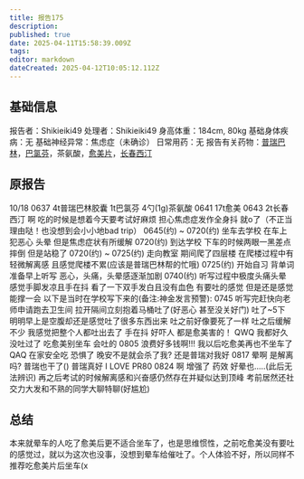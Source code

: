 ```yaml
---
title: 报告175
description: 
published: true
date: 2025-04-11T15:58:39.009Z
tags: 
editor: markdown
dateCreated: 2025-04-12T10:05:12.112Z
---
```


## 基础信息
报告者：Shikieiki49
处理者：Shikieiki49
身高体重：184cm, 80kg
基础身体疾病：无
基础神经异常：焦虑症（未确诊）
日常用药：无
报告有关药物：[普瑞巴林](/drug/PR80)，[巴氯芬](/drug/BCF)，茶氨酸，[愈美片](/drug/%E5%A4%8D%E6%96%B9%E7%B3%BB%E5%88%97#%E6%84%88%E7%BE%8E)，[长春西汀](/drug/长春西汀)

## 原报告
10/18
0637 4t普瑞巴林胶囊 1t巴氯芬 4勺(1g)茶氨酸
0641 17t愈美
0643 2t长春西汀
啊 吃的时候是想着今天要考试好麻烦 担心焦虑症发作全身抖 就o了（不正当理由哒！也没想到会小小地bad trip）
0645(约) ~ 0720(约) 坐车去学校 在车上犯恶心 头晕 但是焦虑症状有所缓解
0720(约) 到达学校 下车的时候两眼一黑差点摔倒 但是站稳了
0720(约) ~ 0725(约) 走向教室 期间爬了四层楼 在爬楼过程中有轻微解离感 且感觉爬楼不累(应该是普瑞巴林帮的忙哦)
0725(约) 开始自习 背单词 准备早上听写 恶心，头痛，头晕感逐渐加剧
0740(约) 听写过程中极度头痛头晕 感觉手脚发凉且手在抖 看了一下双手发白且没有血色 有要吐的感觉 但是还是感觉能撑一会
以下是当时在学校写下来的(备注:神金发言预警):
0745 听写完赶快向老师申请跑去卫生间 拉开隔间立刻抱着马桶吐了(好恶心 甚至没关好门) 吐了~5下 明明早上是空腹却还是感觉吐了很多东西出来 吐之前好像要死了一样 吐之后缓解不少
我感觉把整个人都吐出去了 手在抖 好吓人 都是愈美害的！ QWQ 我都好久没吐过了
吃愈美别坐车 会吐的
0805 浪费好多钱啊!!! 我以后吃愈美再也不坐车了 QAQ 在家安全吃 恐惧了 晚安不是就会杀了我? 还是普瑞对我好
0817 晕啊 是解离吗? 普瑞也干了() 普瑞真好 I LOVE PR80
0824 啊 增强了 药效 好晕也.....(此后无法辨识)
再之后考试的时候解离感和兴奋感仍然存在并疑似达到顶峰 考前居然还社交力大发和不熟的同学大聊特聊(好尴尬)

## 总结
本来就晕车的人吃了愈美后更不适合坐车了，也是思维惯性，之前吃愈美没有要吐的感觉过，就以为这次也没事，没想到晕车给催吐了。个人体验不好，所以同样不推荐吃愈美片后坐车(x